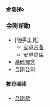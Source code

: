 #### 金刚梯>
### 金刚帮助
- [随手工具]
  - [安卓必备](https://a2zitpro.github.io/web/greenhandtools)
  - [安卓商店](https://a2zitpro.github.io/web/appstores_b)
- [基础概念]()
- [金刚公司](https://a2zitpro.github.io/web/list_a2zitpro)



#### 推荐阅读
- [金刚梯](https://a2zitpro.github.io/web/dlb)
